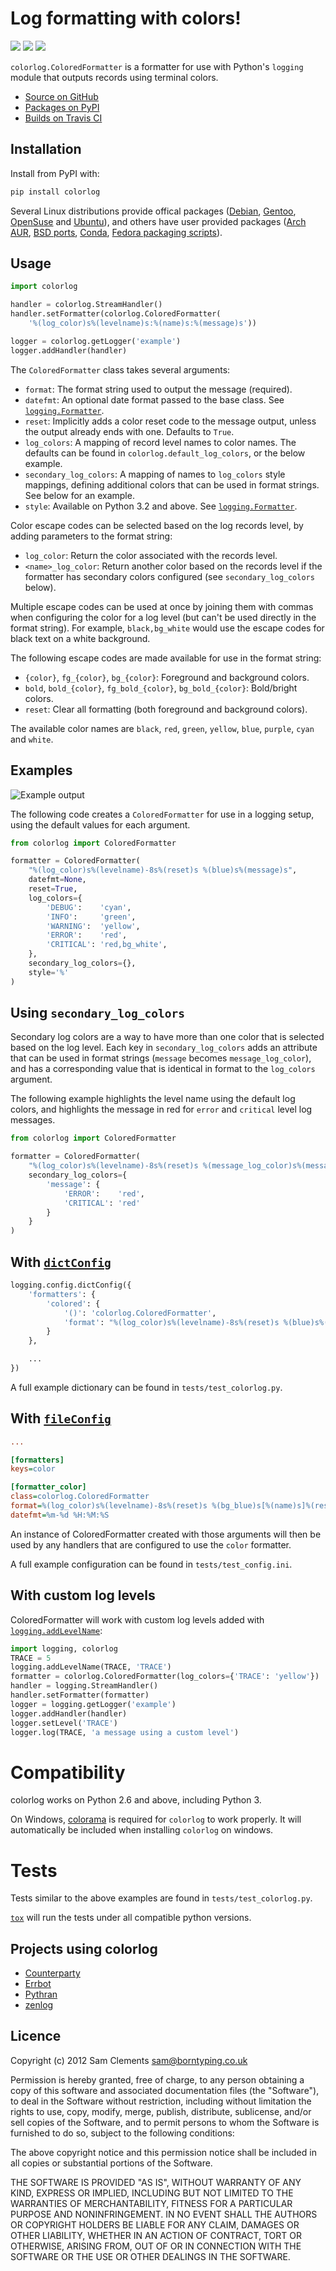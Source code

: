 
# Log formatting with colors!

[![](https://img.shields.io/pypi/v/colorlog.svg)](https://warehouse.python.org/project/colorlog/) [![](https://img.shields.io/pypi/l/colorlog.svg)](https://warehouse.python.org/project/colorlog/) [![](https://img.shields.io/travis/borntyping/python-colorlog/master.svg)](https://travis-ci.org/borntyping/python-colorlog)

`colorlog.ColoredFormatter` is a formatter for use with Python's `logging`
module that outputs records using terminal colors.

* [Source on GitHub](https://github.com/borntyping/python-colorlog)
* [Packages on PyPI](https://pypi.python.org/pypi/colorlog)
* [Builds on Travis CI](https://travis-ci.org/borntyping/python-colorlog)

Installation
------------

Install from PyPI with:

```bash
pip install colorlog
```

Several Linux distributions provide offical packages ([Debian], [Gentoo],
[OpenSuse] and [Ubuntu]), and others have user provided packages ([Arch AUR],
[BSD ports], [Conda], [Fedora packaging scripts]).

Usage
-----

```python
import colorlog

handler = colorlog.StreamHandler()
handler.setFormatter(colorlog.ColoredFormatter(
	'%(log_color)s%(levelname)s:%(name)s:%(message)s'))

logger = colorlog.getLogger('example')
logger.addHandler(handler)
```

The `ColoredFormatter` class takes several arguments:

- `format`: The format string used to output the message (required).
- `datefmt`: An optional date format passed to the base class. See [`logging.Formatter`].
- `reset`: Implicitly adds a color reset code to the message output, unless the output already ends with one. Defaults to `True`.
- `log_colors`: A mapping of record level names to color names. The defaults can be found in `colorlog.default_log_colors`, or the below example.
- `secondary_log_colors`: A mapping of names to `log_colors` style mappings, defining additional colors that can be used in format strings. See below for an example.
- `style`: Available on Python 3.2 and above. See [`logging.Formatter`].

Color escape codes can be selected based on the log records level, by adding
parameters to the format string:

- `log_color`: Return the color associated with the records level.
- `<name>_log_color`: Return another color based on the records level if the formatter has secondary colors configured (see `secondary_log_colors` below).

Multiple escape codes can be used at once by joining them with commas when
configuring the color for a log level (but can't be used directly in the format
string). For example, `black,bg_white` would use the escape codes for black
text on a white background.

The following escape codes are made available for use in the format string:

- `{color}`, `fg_{color}`, `bg_{color}`: Foreground and background colors.
- `bold`, `bold_{color}`, `fg_bold_{color}`, `bg_bold_{color}`: Bold/bright colors.
- `reset`: Clear all formatting (both foreground and background colors).

The available color names are `black`, `red`, `green`, `yellow`, `blue`,
`purple`, `cyan` and `white`.

Examples
--------

![Example output](doc/example.png)

The following code creates a `ColoredFormatter` for use in a logging setup,
using the default values for each argument.

```python
from colorlog import ColoredFormatter

formatter = ColoredFormatter(
	"%(log_color)s%(levelname)-8s%(reset)s %(blue)s%(message)s",
	datefmt=None,
	reset=True,
	log_colors={
		'DEBUG':    'cyan',
		'INFO':     'green',
		'WARNING':  'yellow',
		'ERROR':    'red',
		'CRITICAL': 'red,bg_white',
	},
	secondary_log_colors={},
	style='%'
)
```

Using `secondary_log_colors`
------------------------------

Secondary log colors are a way to have more than one color that is selected
based on the log level. Each key in `secondary_log_colors` adds an attribute
that can be used in format strings (`message` becomes `message_log_color`), and
has a corresponding value that is identical in format to the `log_colors`
argument.

The following example highlights the level name using the default log colors,
and highlights the message in red for `error` and `critical` level log messages.

```python
from colorlog import ColoredFormatter

formatter = ColoredFormatter(
	"%(log_color)s%(levelname)-8s%(reset)s %(message_log_color)s%(message)s",
	secondary_log_colors={
		'message': {
			'ERROR':    'red',
			'CRITICAL': 'red'
		}
	}
)
```

With [`dictConfig`]
-------------------

```python
logging.config.dictConfig({
	'formatters': {
		'colored': {
			'()': 'colorlog.ColoredFormatter',
			'format': "%(log_color)s%(levelname)-8s%(reset)s %(blue)s%(message)s"
		}
	},

	...
})
```

A full example dictionary can be found in `tests/test_colorlog.py`.

With [`fileConfig`]
-------------------

```ini
...

[formatters]
keys=color

[formatter_color]
class=colorlog.ColoredFormatter
format=%(log_color)s%(levelname)-8s%(reset)s %(bg_blue)s[%(name)s]%(reset)s %(message)s from fileConfig
datefmt=%m-%d %H:%M:%S
```

An instance of ColoredFormatter created with those arguments will then be used
by any handlers that are configured to use the `color` formatter.

A full example configuration can be found in `tests/test_config.ini`.

With custom log levels
----------------------

ColoredFormatter will work with custom log levels added with
[`logging.addLevelName`]:

```python
import logging, colorlog
TRACE = 5
logging.addLevelName(TRACE, 'TRACE')
formatter = colorlog.ColoredFormatter(log_colors={'TRACE': 'yellow'})
handler = logging.StreamHandler()
handler.setFormatter(formatter)
logger = logging.getLogger('example')
logger.addHandler(handler)
logger.setLevel('TRACE')
logger.log(TRACE, 'a message using a custom level')
```

Compatibility
=============

colorlog works on Python 2.6 and above, including Python 3.

On Windows, [colorama] is required for `colorlog` to work properly.  It will
automatically be included when installing `colorlog` on windows.

Tests
=====

Tests similar to the above examples are found in `tests/test_colorlog.py`.

[`tox`] will run the tests under all compatible python versions.


Projects using colorlog
-----------------------

- [Counterparty]
- [Errbot]
- [Pythran]
- [zenlog]

Licence
-------

Copyright (c) 2012 Sam Clements <sam@borntyping.co.uk>

Permission is hereby granted, free of charge, to any person obtaining a copy of
this software and associated documentation files (the "Software"), to deal in
the Software without restriction, including without limitation the rights to
use, copy, modify, merge, publish, distribute, sublicense, and/or sell copies of
the Software, and to permit persons to whom the Software is furnished to do so,
subject to the following conditions:

The above copyright notice and this permission notice shall be included in all
copies or substantial portions of the Software.

THE SOFTWARE IS PROVIDED "AS IS", WITHOUT WARRANTY OF ANY KIND, EXPRESS OR
IMPLIED, INCLUDING BUT NOT LIMITED TO THE WARRANTIES OF MERCHANTABILITY, FITNESS
FOR A PARTICULAR PURPOSE AND NONINFRINGEMENT. IN NO EVENT SHALL THE AUTHORS OR
COPYRIGHT HOLDERS BE LIABLE FOR ANY CLAIM, DAMAGES OR OTHER LIABILITY, WHETHER
IN AN ACTION OF CONTRACT, TORT OR OTHERWISE, ARISING FROM, OUT OF OR IN
CONNECTION WITH THE SOFTWARE OR THE USE OR OTHER DEALINGS IN THE SOFTWARE.

[`dictConfig`]: http://docs.python.org/3/library/logging.config.html#logging.config.dictConfig
[`fileConfig`]: http://docs.python.org/3/library/logging.config.html#logging.config.fileConfig
[`logging.addLevelName`]: https://docs.python.org/3/library/logging.html#logging.addLevelName
[`logging.Formatter`]: http://docs.python.org/3/library/logging.html#logging.Formatter
[`tox`]: http://tox.readthedocs.org/
[Arch AUR]: https://aur.archlinux.org/packages/python-colorlog/
[BSD ports]: https://www.freshports.org/devel/py-colorlog/
[colorama]: https://pypi.python.org/pypi/colorama
[Conda]: https://anaconda.org/auto/colorlog
[Counterparty]: https://counterparty.io/
[Debian]: https://packages.debian.org/jessie/python-colorlog
[Errbot]: http://errbot.io/
[Fedora packaging scripts]: https://github.com/bartv/python-colorlog
[Gentoo]: https://packages.gentoo.org/packages/dev-python/colorlog
[OpenSuse]: http://rpm.pbone.net/index.php3?stat=3&search=python-colorlog&srodzaj=3
[Pythran]: http://pythonhosted.org/pythran/DEVGUIDE.html
[Ubuntu]: https://launchpad.net/python-colorlog
[zenlog]: https://github.com/ManufacturaInd/python-zenlog
